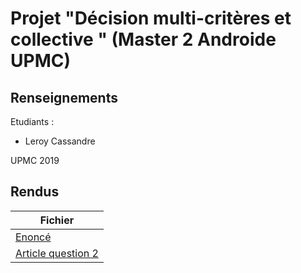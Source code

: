 # Projet "Décision multi-critères et collective " (Master 2 Androide UPMC)


## Renseignements

Etudiants :

* Leroy 		Cassandre

UPMC 2019

## Rendus

Fichier  |
------------- | 
[Enoncé](https://github.com/LeroyProjects/Decision_multi-criteres_et_collective/blob/master/projetMadmc.pdf) |
[Article question 2](https://github.com/LeroyProjects/Decision_multi-criteres_et_collective/blob/master/articleDocProjet.pdf) |





